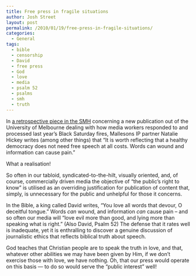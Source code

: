 ```yaml
---
title: Free press in fragile situations
author: Josh Street
layout: post
permalink: /2010/01/19/free-press-in-fragile-situations/
categories:
  - General
tags:
  - bible
  - censorship
  - David
  - free press
  - God
  - love
  - media
  - psalm 52
  - psalms
  - smh
  - truth
---
```

In [a retrospective piece in the SMH][1] concerning a new publication out of the University of Melbourne dealing with how media workers responded to and processed last year&#8217;s Black Saturday fires, Mallesons IP partner Natalie Hickey writes (among other things) that &#8220;It is worth reflecting that a healthy democracy does not need free speech at all costs. Words can wound and information can cause pain.&#8221;

What a realisation!

So often in our tabloid, syndicated-to-the-hilt, visually oriented, and, of course, commercially driven media the objective of &#8220;the public&#8217;s right to know&#8221; is utilised as an overriding justification for publication of content that, simply, is unnecessary for the public and unhelpful for those it concerns.

In the Bible, a king called David writes, &#8220;You love all words that devour, O deceitful tongue.&#8221; Words *can* wound, and information *can* cause pain &#8211; and so often our media will &#8220;love evil more than good, and lying more than speaking what is right.&#8221; (Also David, Psalm 52) The defense that it rates well is inadequate, yet it is enthralling to discover a genuine discussion of journalistic ethics that reflects biblical truth about speech.

God teaches that Christian people are to speak the truth in love, and that, whatever other abilities we may have been given by Him, if we don&#8217;t exercise those with love, we have nothing. Oh, that our press would operate on this basis &#8212; to do so would serve the &#8220;public interest&#8221; well!

 [1]: http://www.smh.com.au/opinion/contributors/how-much-does-the-public-need-to-know-20100115-mbqm.html